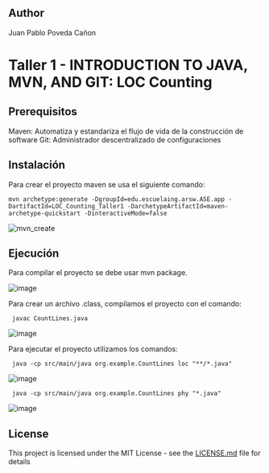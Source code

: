## Author

Juan Pablo Poveda Cañon

# Taller 1 - INTRODUCTION TO JAVA, MVN, AND GIT: LOC Counting


## Prerequisitos

Maven: Automatiza y estandariza el flujo de vida de la construcción de software
Git: Administrador descentralizado de configuraciones

## Instalación

Para crear el proyecto maven se usa el siguiente comando:

```
mvn archetype:generate -DgroupId=edu.escuelaing.arsw.ASE.app -DartifactId=LOC_Counting_Taller1 -DarchetypeArtifactId=maven-archetype-quickstart -DinteractiveMode=false
```

![mvn_create](https://github.com/juancanon1725/firstproyect/assets/98672541/966a3cb0-eb91-48a8-ab75-c85bf0f02ac7)

## Ejecución

Para compilar el proyecto se debe usar mvn package.

![image](https://github.com/juancanon1725/Taller1_ARSW/assets/98672541/e2ffcfc2-4adb-427a-a4b8-a8620d6839a1)

Para crear un archivo .class, compilamos el proyecto con el comando:

```
 javac CountLines.java
```

![image](https://github.com/juancanon1725/Taller1_ARSW/assets/98672541/e953afde-7951-4348-9f00-6fd97c8c6993)

Para ejecutar el proyecto utilizamos los comandos:

```
 java -cp src/main/java org.example.CountLines loc "**/*.java"
```

![image](https://github.com/juancanon1725/Taller1_ARSW/assets/98672541/68162998-df61-4d7b-beaa-4498aab91c32)

```
 java -cp src/main/java org.example.CountLines phy "*.java"
```

![image](https://github.com/juancanon1725/Taller1_ARSW/assets/98672541/da439767-7618-42e4-ac82-85b120d3e2f6)


## License

This project is licensed under the MIT License - see the [LICENSE.md](LICENSE.md) file for details
